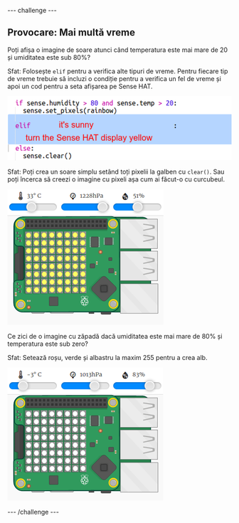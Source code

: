 \--- challenge \---

## Provocare: Mai multă vreme

Poți afișa o imagine de soare atunci când temperatura este mai mare de 20 și umiditatea este sub 80%?

Sfat: Folosește `elif` pentru a verifica alte tipuri de vreme. Pentru fiecare tip de vreme trebuie să incluzi o condiție pentru a verifica un fel de vreme și apoi un cod pentru a seta afișarea pe Sense HAT.

![captură de ecran](images/rainbow-elif.png)

Sfat: Poți crea un soare simplu setând toți pixelii la galben cu `clear()`. Sau poți încerca să creezi o imagine cu pixeli așa cum ai făcut-o cu curcubeul.

![captură de ecran](images/rainbow-sun.png)

Ce zici de o imagine cu zăpadă dacă umiditatea este mai mare de 80% și temperatura este sub zero?

Sfat: Setează roșu, verde și albastru la maxim 255 pentru a crea alb.

![captură de ecran](images/rainbow-snow.png)

\--- /challenge \---